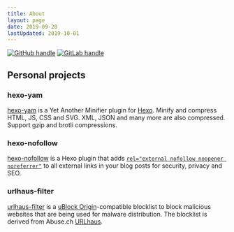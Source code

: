 ```yaml
---
title: About
layout: page
date: 2019-09-20
lastUpdated: 2019-10-01
---
```


[![GitHub handle](/svg/github.svg)](https://github.com/curbengh) [![GitLab handle](/svg/gitlab.svg)](https://gitlab.com/curben)

## Personal projects

### hexo-yam

[hexo-yam](https://github.com/curbengh/hexo-yam) is a Yet Another Minifier plugin for [Hexo](https://github.com/hexojs/hexo). Minify and compress HTML, JS, CSS and SVG. XML, JSON and many more are also compressed. Support gzip and brotli compressions.

### hexo-nofollow

[hexo-nofollow](https://github.com/curbengh/hexo-nofollow) is a Hexo plugin that adds [`rel="external nofollow noopener noreferrer"`](https://developer.mozilla.org/en-US/docs/Web/HTML/Link_types) to all external links in your blog posts for security, privacy and SEO.

### urlhaus-filter

[urlhaus-filter](https://gitlab.com/curben/urlhaus-filter) is a [uBlock Origin](https://github.com/gorhill/uBlock/)-compatible blocklist to block malicious websites that are being used for malware distribution. The blocklist is derived from Abuse.ch [URLhaus](https://urlhaus.abuse.ch/).
